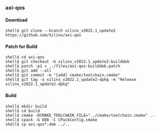 ### axi-qos

#### Download

```console
shell$ git clone --branch xilinx_v2022.1_update2 https://github.com/Xilinx/axi-qos
```

#### Patch for Build

```console
shell$ cd axi-qos
shell$ git checkout -b xilinx_v2022.1_update2-builddeb
shell$ patch -p1 < ../files/axi-qos-builddeb.patch
shell$ git add --all
shell$ git commit -m "[add] cmake/toolchain.cmake"
shell$ git tag -a xilinx_v2022.1_update2-dpkg -m "Release xilinx_v2022.1_update2-dpkg"
```

#### Build

```console
shell$ mkdir build
shell$ cd build
shell$ cmake -DCMAKE_TOOLCHAIN_FILE="../cmake/toolchain.cmake" ..
shell$ cpack -G DEB -C CPackConfig.cmake
shell$ cp axi-qos*.deb ../..
```
